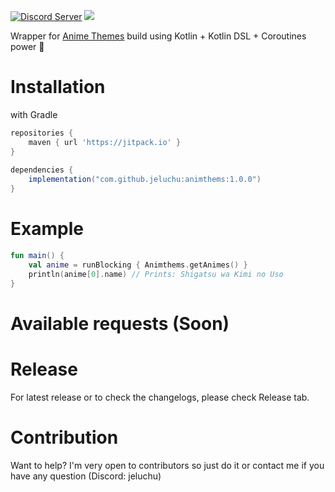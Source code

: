 
[![Discord Server](https://img.shields.io/discord/460491088004907029.svg?style=flat&logo=discord)](https://discord.gg/2DZHfxv9XN)  [![](https://jitpack.io/v/jeluchu/animthems.svg)](https://jitpack.io/#jeluchu/animthems)

Wrapper for [Anime Themes](https://animethemes.moe/) build using Kotlin + Kotlin DSL + Coroutines power 🚀

# Installation
with Gradle
```groovy  
repositories {   
	maven { url 'https://jitpack.io' }  
}  
  
dependencies {  
	implementation("com.github.jeluchu:animthems:1.0.0")
}  
```  
# Example
```kotlin  
fun main() {  
	val anime = runBlocking { Animthems.getAnimes() } 
	println(anime[0].name) // Prints: Shigatsu wa Kimi no Uso
}  
```      

# Available requests (Soon)

# Release
For latest release or to check the changelogs, please check Release tab.

# Contribution
Want to help? I'm very open to contributors so just do it or contact me if you have any question (Discord: jeluchu)